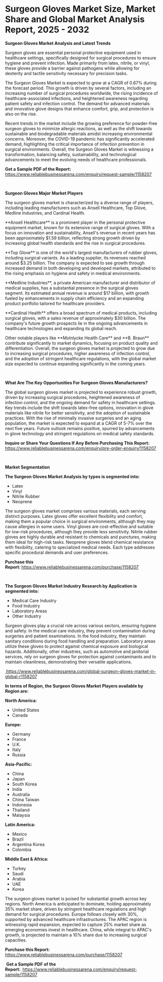 <p><h1>Surgeon Gloves Market Size, Market Share and Global Market Analysis Report, 2025 - 2032</h1></p><p><strong>Surgeon Gloves Market Analysis and Latest Trends</strong></p>
<p><p>Surgeon gloves are essential personal protective equipment used in healthcare settings, specifically designed for surgical procedures to ensure hygiene and prevent infection. Made primarily from latex, nitrile, or vinyl, these gloves provide a barrier against pathogens while allowing for dexterity and tactile sensitivity necessary for precision tasks.</p><p>The Surgeon Gloves Market is expected to grow at a CAGR of 0.67% during the forecast period. This growth is driven by several factors, including an increasing number of surgical procedures worldwide, the rising incidence of healthcare-associated infections, and heightened awareness regarding patient safety and infection control. The demand for advanced materials and innovative glove designs that enhance comfort, grip, and protection is also on the rise.</p><p>Recent trends in the market include the growing preference for powder-free surgeon gloves to minimize allergic reactions, as well as the shift towards sustainable and biodegradable materials amidst increasing environmental concerns. Moreover, the COVID-19 pandemic has significantly accelerated demand, highlighting the critical importance of infection prevention in surgical environments. Overall, the Surgeon Gloves Market is witnessing a transformation, balancing safety, sustainability, and technological advancements to meet the evolving needs of healthcare professionals.</p></p>
<p><strong>Get a Sample PDF of the Report:&nbsp;</strong> <a href="https://www.reliablebusinessarena.com/enquiry/request-sample/1158207?utm_campaign=3312&utm_medium=2&utm_source=Github&utm_content=ia&utm_term=13042025&utm_id=surgeon-gloves">https://www.reliablebusinessarena.com/enquiry/request-sample/1158207</a></p>
<p>&nbsp;</p>
<p><strong>Surgeon Gloves Major Market Players</strong></p>
<p><p>The surgeon gloves market is characterized by a diverse range of players, including leading manufacturers such as Ansell Healthcare, Top Glove, Medline Industries, and Cardinal Health. </p><p>**Ansell Healthcare** is a prominent player in the personal protective equipment market, known for its extensive range of surgical gloves. With a focus on innovation and sustainability, Ansell's revenue in recent years has been approximately $1.59 billion, reflecting strong growth driven by increasing global health standards and the rise in surgical procedures.</p><p>**Top Glove** is one of the world's largest manufacturers of rubber gloves, including surgical variants. As a leading supplier, its revenues reached around $3.25 billion. The company is expected to see growth through increased demand in both developing and developed markets, attributed to the rising emphasis on hygiene and safety in medical environments.</p><p>**Medline Industries**, a private American manufacturer and distributor of medical supplies, has a substantial presence in the surgical gloves segment. Its estimated annual revenue is around $17 billion, with growth fueled by enhancements in supply chain efficiency and an expanding product portfolio tailored for healthcare providers.</p><p>**Cardinal Health** offers a broad spectrum of medical products, including surgical gloves, with a sales revenue of approximately $30 billion. The company's future growth prospects lie in the ongoing advancements in healthcare technologies and expanding its global reach.</p><p>Other notable players like **Molnlycke Health Care** and **B. Braun** contribute significantly to market dynamics, focusing on product quality and differentiation. Overall, the surgeon gloves market is projected to grow due to increasing surgical procedures, higher awareness of infection control, and the adoption of stringent healthcare regulations, with the global market size expected to continue expanding significantly in the coming years.</p></p>
<p>&nbsp;</p>
<p><strong>What Are The Key Opportunities For Surgeon Gloves Manufacturers?</strong></p>
<p><p>The global surgeon gloves market is projected to experience robust growth, driven by increasing surgical procedures, heightened awareness of infection control, and the ongoing demand for safety in healthcare settings. Key trends include the shift towards latex-free options, innovation in glove materials like nitrile for better sensitivity, and the adoption of sustainable practices. With the rise of minimally invasive surgeries and an aging population, the market is expected to expand at a CAGR of 5-7% over the next five years. Future outlook remains positive, spurred by advancements in glove technology and stringent regulations on medical safety standards.</p></p>
<p><strong>Inquire or Share Your Questions If Any Before Purchasing This Report:</strong> <a href="https://www.reliablebusinessarena.com/enquiry/pre-order-enquiry/1158207?utm_campaign=3312&utm_medium=2&utm_source=Github&utm_content=ia&utm_term=13042025&utm_id=surgeon-gloves">https://www.reliablebusinessarena.com/enquiry/pre-order-enquiry/1158207</a></p>
<p>&nbsp;</p>
<p><strong>Market Segmentation</strong></p>
<p><strong>The Surgeon Gloves Market Analysis by types is segmented into:</strong></p>
<p><ul><li>Latex</li><li>Vinyl</li><li>Nitrile Rubber</li><li>Neoprene</li></ul></p>
<p><p>The surgeon gloves market comprises various materials, each serving distinct purposes. Latex gloves offer excellent flexibility and comfort, making them a popular choice in surgical environments, although they may cause allergies in some users. Vinyl gloves are cost-effective and suitable for low-risk procedures, although they provide less sensitivity. Nitrile rubber gloves are highly durable and resistant to chemicals and punctures, making them ideal for high-risk tasks. Neoprene gloves blend chemical resistance with flexibility, catering to specialized medical needs. Each type addresses specific procedural demands and user preferences.</p></p>
<p><strong>Purchase this Report:&nbsp;</strong><a href="https://www.reliablebusinessarena.com/purchase/1158207?utm_campaign=3312&utm_medium=2&utm_source=Github&utm_content=ia&utm_term=13042025&utm_id=surgeon-gloves">https://www.reliablebusinessarena.com/purchase/1158207</a></p>
<p>&nbsp;</p>
<p><strong>The Surgeon Gloves Market Industry Research by Application is segmented into:</strong></p>
<p><ul><li>Medical Care Industry</li><li>Food Industry</li><li>Laboratory Areas</li><li>Other Industry</li></ul></p>
<p><p>Surgeon gloves play a crucial role across various sectors, ensuring hygiene and safety. In the medical care industry, they prevent contamination during surgeries and patient examinations. In the food industry, they maintain sanitary conditions during food handling and preparation. Laboratory areas utilize these gloves to protect against chemical exposure and biological hazards. Additionally, other industries, such as automotive and janitorial services, rely on surgeon gloves for protection against contaminants and to maintain cleanliness, demonstrating their versatile applications.</p></p>
<p><a href="https://www.reliablebusinessarena.com/global-surgeon-gloves-market-in-global-r1158207?utm_campaign=3312&utm_medium=2&utm_source=Github&utm_content=ia&utm_term=13042025&utm_id=surgeon-gloves">&nbsp;https://www.reliablebusinessarena.com/global-surgeon-gloves-market-in-global-r1158207</a></p>
<p><strong>In terms of Region, the Surgeon Gloves Market Players available by Region are:</strong></p>
<p>
    <p> <strong> North America: </strong>
        <ul>
            <li>United States</li>
            <li>Canada</li>
        </ul>
        </p> 
    <p> <strong> Europe: </strong>
        <ul>
            <li>Germany</li>
            <li>France</li>
            <li>U.K.</li>
            <li>Italy</li>
            <li>Russia</li>
        </ul>
        </p> 
    <p> <strong> Asia-Pacific: </strong>
        <ul>
            <li>China</li>
            <li>Japan</li>
            <li>South Korea</li>
            <li>India</li>
            <li>Australia</li>
            <li>China Taiwan</li>
            <li>Indonesia</li>
            <li>Thailand</li>
            <li>Malaysia</li>
        </ul>
        </p> 
    <p> <strong> Latin America: </strong>
        <ul>
            <li>Mexico</li>
            <li>Brazil</li>
            <li>Argentina Korea</li>
            <li>Colombia</li>
        </ul>
        </p> 
    <p> <strong> Middle East & Africa: </strong>
        <ul>
            <li>Turkey</li>
            <li>Saudi</li>
            <li>Arabia</li>
            <li>UAE</li>
            <li>Korea</li>
        </ul>
    </p>
    </p>
<p><p>The surgeon gloves market is poised for substantial growth across key regions. North America is anticipated to dominate, holding approximately 35% market share, driven by stringent healthcare regulations and high demand for surgical procedures. Europe follows closely with 30%, supported by advanced healthcare infrastructures. The APAC region is witnessing rapid expansion, expected to capture 25% market share as emerging economies invest in healthcare. China, while integral to APAC's growth, is projected to maintain a 10% share due to increasing surgical capacities.</p></p>
<p><strong>Purchase this Report: </strong><a href="https://www.reliablebusinessarena.com/purchase/1158207?utm_campaign=3312&utm_medium=2&utm_source=Github&utm_content=ia&utm_term=13042025&utm_id=surgeon-gloves">https://www.reliablebusinessarena.com/purchase/1158207</a></p>
<p>&nbsp;<strong>Get a Sample PDF of the Report:&nbsp;&nbsp;</strong><a href="https://www.reliablebusinessarena.com/enquiry/request-sample/1158207?utm_campaign=3312&utm_medium=2&utm_source=Github&utm_content=ia&utm_term=13042025&utm_id=surgeon-gloves">https://www.reliablebusinessarena.com/enquiry/request-sample/1158207</a></p>
<p><strong></strong></p>
<p><p></p><p></p><p></p></p>
